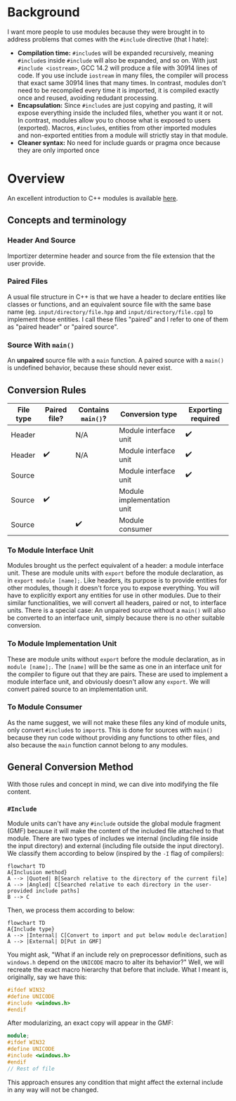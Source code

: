 # Background
I want more people to use modules because they were brought in to address problems that comes with the `#include` directive (that I hate):
- **Compilation time:** `#include`s will be expanded recursively, meaning `#include`s inside `#include` will also be expanded, and so on. With just `#include <iostream>`, GCC 14.2 will produce a file with 30914 lines of code. If you use include `iostream` in many files, the compiler will process that exact same 30914 lines that many times. In contrast, modules don't need to be recompiled every time it is imported, it is compiled exactly once and reused, avoiding redudant processing.
- **Encapsulation:** Since `#include`s are just copying and pasting, it will expose everything inside the included files, whether you want it or not. In contrast, modules allow you to choose what is exposed to users (exported). Macros, `#include`s, entities from other imported modules and non-exported entities from a module will strictly stay in that module.
- **Cleaner syntax:** No need for include guards or pragma once because they are only imported once

# Overview
An excellent introduction to C++ modules is available [here](https://vector-of-bool.github.io/2019/03/10/modules-1.html).

## Concepts and terminology

### Header And Source
Importizer determine header and source from the file extension that the user provide.

### Paired Files
A usual file structure in C++ is that we have a header to declare entities like classes or functions, and an equivalent source file with the same base name (eg. `input/directory/file.hpp` and `input/directory/file.cpp`) to implement those entities. I call these files "paired" and I refer to one of them as "paired header" or "paired source".

### Source With `main()`
An **unpaired** source file with a `main` function. A paired source with a `main()` is undefined behavior, because these should never exist.

## Conversion Rules
| File type | Paired file?       | Contains `main()`? | Conversion type            | Exporting required |
|-----------|--------------------|--------------------|----------------------------|--------------------|
| Header    |                    | N/A                | Module interface unit      | :heavy_check_mark: |
| Header    | :heavy_check_mark: | N/A                | Module interface unit      | :heavy_check_mark: |
| Source    |                    |                    | Module interface unit      | :heavy_check_mark: |
| Source    | :heavy_check_mark: |                    | Module implementation unit |                    |
| Source    |                    | :heavy_check_mark: | Module consumer            |                    |

### To Module Interface Unit
Modules brought us the perfect equivalent of a header: a module interface unit. These are module units with `export` before the module declaration, as in `export module [name];`. Like headers, its purpose is to provide entities for other modules, though it doesn't force you to expose everything. You will have to explicitly export any entities for use in other modules. Due to their similar functionalities, we will convert all headers, paired or not, to interface units. There is a special case: An unpaired source without a `main()` will also be converted to an interface unit, simply because there is no other suitable conversion.

### To Module Implementation Unit
These are module units without `export` before the module declaration, as in `module [name];`. The `[name]` will be the same as one in an interface unit for the compiler to figure out that they are pairs. These are used to implement a module interface unit, and obviously doesn't allow any `export`. We will convert paired source to an implementation unit.

### To Module Consumer
As the name suggest, we will not make these files any kind of module units, only convert `#include`s to `import`s. This is done for sources with `main()` because they run code without providing any functions to other files, and also because the `main` function cannot belong to any modules.

## General Conversion Method
With those rules and concept in mind, we can dive into modifying the file content. 

### `#Include`
Module units can't have any `#include` outside the global module fragment (GMF) because it will make the content of the included file attached to that module. There are two types of includes we internal (including file inside the input directory) and external (including file outside the input directory). We classify them according to below (inspired by the `-I` flag of compilers):
```mermaid
flowchart TD
A{Inclusion method}
A --> |Quoted| B[Search relative to the directory of the current file]
A --> |Angled| C[Searched relative to each directory in the user-provided include paths]
B --> C
```
Then, we process them according to below:
```mermaid
flowchart TD
A{Include type}
A --> |Internal| C[Convert to import and put below module declaration]
A --> |External| D[Put in GMF]
```
You might ask, "What if an include rely on preprocessor definitions, such as `windows.h` depend on the `UNICODE` macro to alter its behavior?" Well, we will recreate the exact macro hierarchy that before that include. What I meant is, originally, say we have this:
```cpp
#ifdef WIN32
#define UNICODE
#include <windows.h>
#endif
```
After modularizing, an exact copy will appear in the GMF:
```cpp
module;
#ifdef WIN32
#define UNICODE
#include <windows.h>
#endif
// Rest of file
```
This approach ensures any condition that might affect the external include in any way will not be changed.